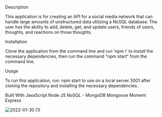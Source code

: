 Description

This application is for creating an API for a social media network that can handle large amounts of unstructured data utilizing a NoSQL database. The user has the ability to add, delete, get, and update users, friends of users, thoughts, and reactions on those thoughts.

Installation

Clone the application from the command line and run 'npm i' to install the necessary dependencies, then run the command "npm start" from the command line.

Usage

To run this application, run: npm start to use on a local server 3001 after cloning the repository and installing the necessary dependencies.

Built With
JavaScript
Node JS
NoSQL - MongoDB
Mongoose
Moment
Express

![2022-01-30 (1)](https://user-images.githubusercontent.com/84550325/151726980-e2de7a3b-ac6b-4b74-8e3c-867aea5f8f37.png)

